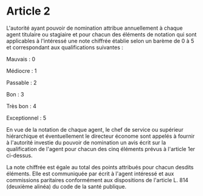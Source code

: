 # Article 2

L'autorité ayant pouvoir de nomination attribue annuellement à chaque agent titulaire ou stagiaire et pour chacun des éléments de notation qui sont applicables à l'intéressé une note chiffrée établie selon un barème de 0 à 5 et correspondant aux qualifications suivantes :

Mauvais : 0

Médiocre : 1

Passable : 2

Bon : 3

Très bon : 4

Exceptionnel : 5

En vue de la notation de chaque agent, le chef de service ou supérieur hiérarchique et éventuellement le directeur économe sont appelés à fournir à l'autorité investie du pouvoir de nomination un avis écrit sur la qualification de l'agent pour chacun des cinq éléments prévus à l'article 1er ci-dessus.

La note chiffrée est égale au total des points attribués pour chacun desdits éléments. Elle est communiquée par écrit à l'agent intéressé et aux commissions paritaires conformément aux dispositions de l'article L. 814 (deuxième alinéa) du code de la santé publique.
